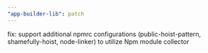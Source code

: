 ```yaml
---
"app-builder-lib": patch
---
```


fix: support additional npmrc configurations (public-hoist-pattern, shamefully-hoist, node-linker) to utilize Npm module collector
